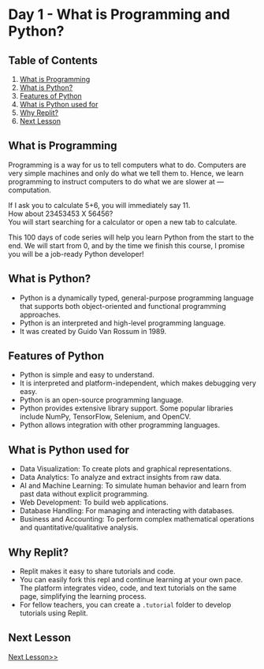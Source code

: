 # Day 1 - What is Programming and Python?

## Table of Contents
1. [What is Programming](#what-is-programming)
2. [What is Python?](#what-is-python)
3. [Features of Python](#features-of-python)
4. [What is Python used for](#what-is-python-used-for)
5. [Why Replit?](#why-replit)
6. [Next Lesson](#next-lesson)

## What is Programming
Programming is a way for us to tell computers what to do. Computers are very simple machines and only do what we tell them to. Hence, we learn programming to instruct computers to do what we are slower at — computation.

If I ask you to calculate 5+6, you will immediately say 11.  
How about 23453453 X 56456?  
You will start searching for a calculator or open a new tab to calculate.

This 100 days of code series will help you learn Python from the start to the end. We will start from 0, and by the time we finish this course, I promise you will be a job-ready Python developer!

## What is Python?
- Python is a dynamically typed, general-purpose programming language that supports both object-oriented and functional programming approaches.
- Python is an interpreted and high-level programming language.
- It was created by Guido Van Rossum in 1989.

## Features of Python
- Python is simple and easy to understand.
- It is interpreted and platform-independent, which makes debugging very easy.
- Python is an open-source programming language.
- Python provides extensive library support. Some popular libraries include NumPy, TensorFlow, Selenium, and OpenCV.
- Python allows integration with other programming languages.

## What is Python used for
- Data Visualization: To create plots and graphical representations.
- Data Analytics: To analyze and extract insights from raw data.
- AI and Machine Learning: To simulate human behavior and learn from past data without explicit programming.
- Web Development: To build web applications.
- Database Handling: For managing and interacting with databases.
- Business and Accounting: To perform complex mathematical operations and quantitative/qualitative analysis.

## Why Replit?
- Replit makes it easy to share tutorials and code.
- You can easily fork this repl and continue learning at your own pace. The platform integrates video, code, and text tutorials on the same page, simplifying the learning process.
- For fellow teachers, you can create a `.tutorial` folder to develop tutorials using Replit.

## Next Lesson
[Next Lesson>>](https://github.com/EngineerAbdulQadir/Learning-Python-Programming-Language/blob/main/Class%2002/Readme.md)
